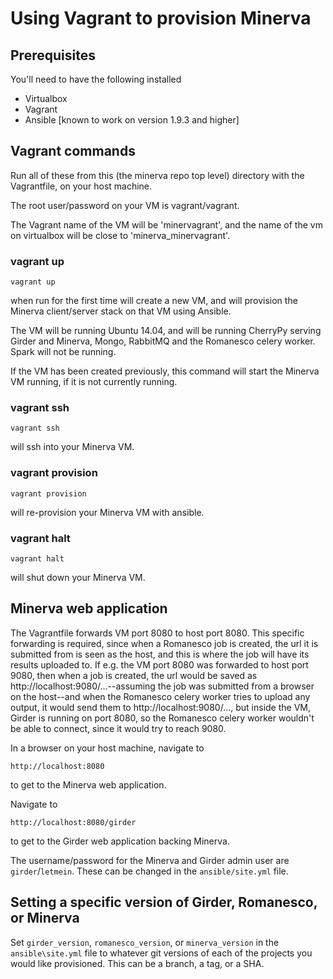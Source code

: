 # Using Vagrant to provision Minerva

## Prerequisites

You'll need to have the following installed

  * Virtualbox
  * Vagrant
  * Ansible [known to work on version 1.9.3 and higher]

## Vagrant commands

Run all of these from this (the minerva repo top level) directory with the Vagrantfile, on your host machine.

The root user/password on your VM is vagrant/vagrant.

The Vagrant name of the VM will be 'minervagrant', and the name of the vm on virtualbox will be close to 'minerva_minervagrant'.

### vagrant up

    vagrant up

when run for the first time will create a new VM, and will provision
the Minerva client/server stack on that VM using Ansible.

The VM will be running Ubuntu 14.04, and will be running CherryPy serving Girder and Minerva, Mongo, RabbitMQ and the Romanesco celery worker.
Spark will not be running.

If the VM has been created previously, this command will start the Minerva VM
running, if it is not currently running.

### vagrant ssh

    vagrant ssh

will ssh into your Minerva VM.

### vagrant provision

    vagrant provision

will re-provision your Minerva VM with ansible.

### vagrant halt

    vagrant halt

will shut down your Minerva VM.

## Minerva web application

The Vagrantfile forwards VM port 8080 to host port 8080.  This specific
forwarding is required, since when a Romanesco job is created, the url it is
submitted from is seen as the host, and this is where the job will have its
results uploaded to.  If e.g. the VM port 8080 was forwarded to host port
9080, then when a job is created, the url would be saved as
http://localhost:9080/...--assuming the job was submitted from a browser on
the host--and when the Romanesco celery worker tries to upload any output,
it would send them to http://localhost:9080/..., but inside the VM,
Girder is running on port 8080, so the Romanesco celery worker
wouldn't be able to connect, since it would try to reach 9080.


In a browser on your host machine, navigate to

    http://localhost:8080

to get to the Minerva web application.

Navigate to

    http://localhost:8080/girder

to get to the Girder web application backing Minerva.


The username/password for the Minerva and Girder admin user are
`girder`/`letmein`.  These can be changed in the `ansible/site.yml` file.

## Setting a specific version of Girder, Romanesco, or Minerva

Set `girder_version`, `romanesco_version`, or `minerva_version` in the `ansible\site.yml` file
to whatever git versions of each of the projects you would like provisioned.  This can be a branch,
a tag, or a SHA.
